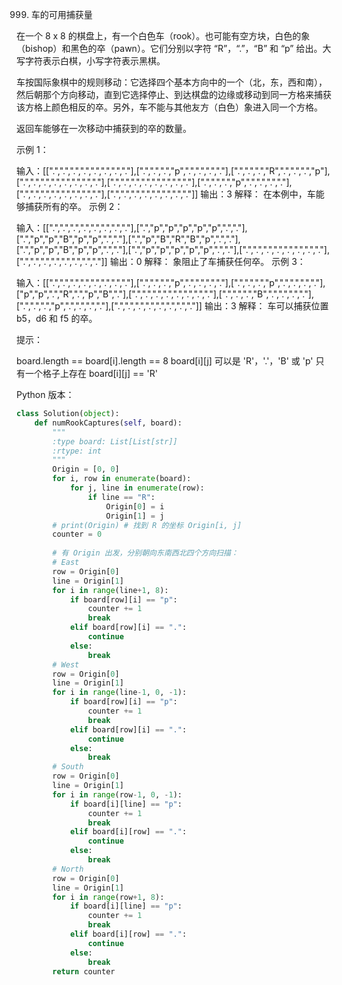 999. 车的可用捕获量

在一个 8 x 8 的棋盘上，有一个白色车（rook）。也可能有空方块，白色的象（bishop）和黑色的卒（pawn）。它们分别以字符 “R”，“.”，“B” 和 “p” 给出。大写字符表示白棋，小写字符表示黑棋。

车按国际象棋中的规则移动：它选择四个基本方向中的一个（北，东，西和南），然后朝那个方向移动，直到它选择停止、到达棋盘的边缘或移动到同一方格来捕获该方格上颜色相反的卒。另外，车不能与其他友方（白色）象进入同一个方格。

返回车能够在一次移动中捕获到的卒的数量。
 

示例 1：



输入：[[".",".",".",".",".",".",".","."],[".",".",".","p",".",".",".","."],[".",".",".","R",".",".",".","p"],[".",".",".",".",".",".",".","."],[".",".",".",".",".",".",".","."],[".",".",".","p",".",".",".","."],[".",".",".",".",".",".",".","."],[".",".",".",".",".",".",".","."]]
输出：3
解释：
在本例中，车能够捕获所有的卒。
示例 2：



输入：[[".",".",".",".",".",".",".","."],[".","p","p","p","p","p",".","."],[".","p","p","B","p","p",".","."],[".","p","B","R","B","p",".","."],[".","p","p","B","p","p",".","."],[".","p","p","p","p","p",".","."],[".",".",".",".",".",".",".","."],[".",".",".",".",".",".",".","."]]
输出：0
解释：
象阻止了车捕获任何卒。
示例 3：



输入：[[".",".",".",".",".",".",".","."],[".",".",".","p",".",".",".","."],[".",".",".","p",".",".",".","."],["p","p",".","R",".","p","B","."],[".",".",".",".",".",".",".","."],[".",".",".","B",".",".",".","."],[".",".",".","p",".",".",".","."],[".",".",".",".",".",".",".","."]]
输出：3
解释： 
车可以捕获位置 b5，d6 和 f5 的卒。
 

提示：

board.length == board[i].length == 8
board[i][j] 可以是 'R'，'.'，'B' 或 'p'
只有一个格子上存在 board[i][j] == 'R'

Python 版本：

```python
class Solution(object):
    def numRookCaptures(self, board):
        """
        :type board: List[List[str]]
        :rtype: int
        """
        Origin = [0, 0]
        for i, row in enumerate(board):
            for j, line in enumerate(row):
                if line == "R":
                    Origin[0] = i
                    Origin[1] = j
        # print(Origin) # 找到 R 的坐标 Origin[i, j]
        counter = 0
        
        # 有 Origin 出发，分别朝向东南西北四个方向扫描：
        # East
        row = Origin[0]
        line = Origin[1]
        for i in range(line+1, 8):
            if board[row][i] == "p":
                counter += 1
                break
            elif board[row][i] == ".":
                continue
            else:
                break
        # West
        row = Origin[0]
        line = Origin[1]
        for i in range(line-1, 0, -1):
            if board[row][i] == "p":
                counter += 1
                break
            elif board[row][i] == ".":
                continue
            else:
                break
        # South
        row = Origin[0]
        line = Origin[1]
        for i in range(row-1, 0, -1):
            if board[i][line] == "p":
                counter += 1
                break
            elif board[i][row] == ".":
                continue
            else:
                break
        # North
        row = Origin[0]
        line = Origin[1]
        for i in range(row+1, 8):
            if board[i][line] == "p":
                counter += 1
                break
            elif board[i][row] == ".":
                continue
            else:
                break
        return counter
```